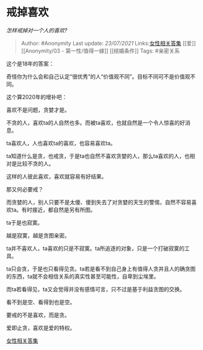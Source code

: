 # 戒掉喜欢
*怎样戒掉对一个人的喜欢?*

> Author: #Anonymity
> Last update: *23/07/2021* 
> Links:[女性相关答集](https://zhihu.com/collection/369876193) [[爱]] [[Anonymity/03 - 第一性/值得一嫁]] [[结婚条件]]
> Tags: #亲密关系  

 
这个是18年的答案：

奇怪你为什么会和自己认定“很优秀”的人“价值观不同”。目标不同可不是价值观不同。

这个算2020年的增补吧：

喜欢不是问题，贪婪才是。

不贪的人，喜欢ta的人自然也多。而被ta喜欢，也就自然是一个令人惊喜的好消息。

ta喜欢人，人也喜欢ta的喜欢，也容易喜欢ta。

ta知道什么是贪，也戒贪，于是ta也自然不喜欢贪婪的人，那么ta喜欢的人，也相对是比较不贪的人。

这样的人彼此喜欢，喜欢就容易有好结果。

那又何必要戒？

而贪婪的人，别人只要不是太傻、傻到失去了对贪婪的天生的警惕，自然不容易喜欢ta。有时接近，都自然是另有所图。

ta于是也寂寞。

越是寂寞，越是贪图亲密。

ta并不喜欢人，ta喜欢的只是不寂寞。ta所追逐的对象，只是一个打破寂寞的工具。

ta只会贪，于是也只看得见贪。ta若是看不到自己身上有值得人贪并且人的确贪图的东西，ta就不会相信关系的真实性甚至可能性，自卑到尘埃里。

而ta若看得见，ta又会觉得并没有感情可言，只不过是基于利益贪图的交换。

看不到是空、看得到也是空。

要戒的不是喜欢，而是贪。

爱即止贪，喜欢是爱的特权。

[女性相关答集](https://zhihu.com/collection/369876193)

